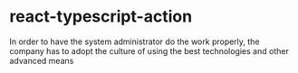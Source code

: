 # react-typescript-action
In order to have the system administrator do the work properly, the company has to adopt the culture of using the best technologies and other advanced means
